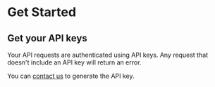 # Get Started

## Get your API keys

Your API requests are authenticated using API keys. Any request that doesn't include an API key will return an error.

You can [contact us](mailto:nekoya@chocola.dev) to generate the API key.
